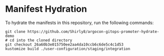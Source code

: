 # Manifest Hydration

To hydrate the manifests in this repository, run the following commands:

```shell
git clone https://github.com/Shirly8/argocon-gitops-promoter-hydrate-demo
# cd into the cloned directory
git checkout 26a60b3e015750ee2aa4da10ccb6c6de5c4c1d53
kustomize build ./user-configuration/staging/integration
```
